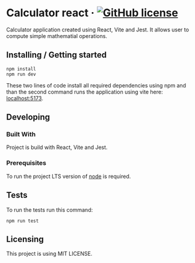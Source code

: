 # Calculator react &middot; [![GitHub license](https://img.shields.io/badge/license-MIT-blue.svg?style=flat-square)](https://github.com/Wawrzynn/calculator/blob/main/LICENSE)

Calculator application created using React, Vite and Jest. It allows user to compute simple mathematial operations.

## Installing / Getting started
```shell
npm install
npm run dev
```

These two lines of code install all required dependencies using npm and than the second command runs the application using vite here: [localhost:5173](http://localhost:5173/).

## Developing

### Built With
Project is build with React, Vite and Jest.

### Prerequisites
To run the project LTS version of [node](https://nodejs.org/en) is required.


## Tests

To run the tests run this command:

```shell
npm run test
```

## Licensing

This project is using MIT LICENSE.
